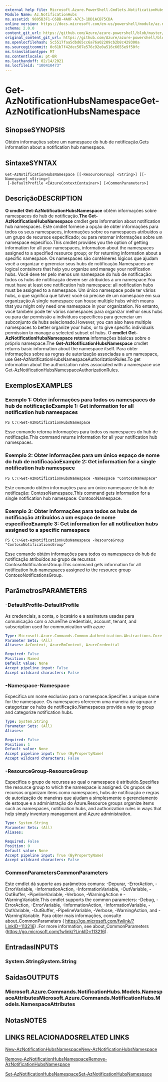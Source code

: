 ```yaml
---
external help file: Microsoft.Azure.PowerShell.Cmdlets.NotificationHubs.dll-Help.xml
Module Name: Az.NotificationHubs
ms.assetid: 9805B3F1-C6BB-4A0F-A7C3-1DD1ACB75CDA
online version: https://docs.microsoft.com/en-us/powershell/module/az.notificationhubs/get-aznotificationhubsnamespace
schema: 2.0.0
content_git_url: https://github.com/Azure/azure-powershell/blob/master/src/NotificationHubs/NotificationHubs/help/Get-AzNotificationHubsNamespace.md
original_content_git_url: https://github.com/Azure/azure-powershell/blob/master/src/NotificationHubs/NotificationHubs/help/Get-AzNotificationHubsNamespace.md
ms.openlocfilehash: 5c5517faa5dbd65cc6a76a02209cb2b8c429300a
ms.sourcegitcommit: 0c61b7f42dec507e576c92e0a516c6655e9f50fc
ms.translationtype: MT
ms.contentlocale: pt-BR
ms.lasthandoff: 02/14/2021
ms.locfileid: "100410473"
---
```

# <span data-ttu-id="bd4dd-101">Get-AzNotificationHubsNamespace</span><span class="sxs-lookup"><span data-stu-id="bd4dd-101">Get-AzNotificationHubsNamespace</span></span>

## <span data-ttu-id="bd4dd-102">Sinopse</span><span class="sxs-lookup"><span data-stu-id="bd4dd-102">SYNOPSIS</span></span>
<span data-ttu-id="bd4dd-103">Obtém informações sobre um namespace do hub de notificação.</span><span class="sxs-lookup"><span data-stu-id="bd4dd-103">Gets information about a notification hub namespace.</span></span>

## <span data-ttu-id="bd4dd-104">Sintaxe</span><span class="sxs-lookup"><span data-stu-id="bd4dd-104">SYNTAX</span></span>

```
Get-AzNotificationHubsNamespace [[-ResourceGroup] <String>] [[-Namespace] <String>]
 [-DefaultProfile <IAzureContextContainer>] [<CommonParameters>]
```

## <span data-ttu-id="bd4dd-105">Descrição</span><span class="sxs-lookup"><span data-stu-id="bd4dd-105">DESCRIPTION</span></span>
<span data-ttu-id="bd4dd-106">**O cmdlet Get-AzNotificationHubsNamespace** obtém informações sobre namespaces do hub de notificação.</span><span class="sxs-lookup"><span data-stu-id="bd4dd-106">**The Get-AzNotificationHubsNamespace** cmdlet gets information about notification hub namespaces.</span></span>
<span data-ttu-id="bd4dd-107">Este cmdlet fornece a opção de obter informações para todos os seus namespaces, informações sobre os namespaces atribuídos a um grupo de recursos especificado; ou para retornar informações sobre um namespace específico.</span><span class="sxs-lookup"><span data-stu-id="bd4dd-107">This cmdlet provides you the option of getting information for all your namespaces, information about the namespaces assigned to a specified resource group; or for returning information about a specific namespace.</span></span>
<span data-ttu-id="bd4dd-108">Os namespaces são contêineres lógicos que ajudam você a organizar e gerenciar seus hubs de notificação.</span><span class="sxs-lookup"><span data-stu-id="bd4dd-108">Namespaces are logical containers that help you organize and manage your notification hubs.</span></span>
<span data-ttu-id="bd4dd-109">Você deve ter pelo menos um namespace do hub de notificação: todos os hubs de notificação devem ser atribuídos a um namespace.</span><span class="sxs-lookup"><span data-stu-id="bd4dd-109">You must have at least one notification hub namespace: all notification hubs must be assigned to a namespace.</span></span>
<span data-ttu-id="bd4dd-110">Um único namespace pode ter vários hubs, o que significa que talvez você só precise de um namespace em sua organização.</span><span class="sxs-lookup"><span data-stu-id="bd4dd-110">A single namespace can house multiple hubs which means that you might only need one namespace in your organization.</span></span>
<span data-ttu-id="bd4dd-111">No entanto, você também pode ter vários namespaces para organizar melhor seus hubs ou para dar permissão a indivíduos específicos para gerenciar um subconjunto de hubs selecionado.</span><span class="sxs-lookup"><span data-stu-id="bd4dd-111">However, you can also have multiple namespaces to better organize your hubs, or to give specific individuals permission to manage a selected subset of hubs.</span></span>
<span data-ttu-id="bd4dd-112">O **cmdlet Get-AzNotificationHubsNamespace retorna** informações básicas sobre o próprio namespace.</span><span class="sxs-lookup"><span data-stu-id="bd4dd-112">The **Get-AzNotificationHubsNamespace** cmdlet returns basic information about the namespace itself.</span></span>
<span data-ttu-id="bd4dd-113">Para obter informações sobre as regras de autorização associadas a um namespace, use Get-AzNotificationHubsNamespaceAuthorizationRules.</span><span class="sxs-lookup"><span data-stu-id="bd4dd-113">To get information about the authorization rules associated with a namespace use Get-AzNotificationHubsNamespaceAuthorizationRules.</span></span>

## <span data-ttu-id="bd4dd-114">Exemplos</span><span class="sxs-lookup"><span data-stu-id="bd4dd-114">EXAMPLES</span></span>

### <span data-ttu-id="bd4dd-115">Exemplo 1: Obter informações para todos os namespaces do hub de notificação</span><span class="sxs-lookup"><span data-stu-id="bd4dd-115">Example 1: Get information for all notification hub namespaces</span></span>
```
PS C:\>Get-AzNotificationHubsNamespace
```

<span data-ttu-id="bd4dd-116">Esse comando retorna informações para todos os namespaces do hub de notificação.</span><span class="sxs-lookup"><span data-stu-id="bd4dd-116">This command returns information for all your notification hub namespaces.</span></span>

### <span data-ttu-id="bd4dd-117">Exemplo 2: Obter informações para um único espaço de nome do hub de notificação</span><span class="sxs-lookup"><span data-stu-id="bd4dd-117">Example 2: Get information for a single notification hub namespace</span></span>
```
PS C:\>Get-AzNotificationHubsNamespace -Namespace "ContosoNamespace"
```

<span data-ttu-id="bd4dd-118">Este comando obtém informações para um único namespace de hub de notificação: ContosoNamespace.</span><span class="sxs-lookup"><span data-stu-id="bd4dd-118">This command gets information for a single notification hub namespace: ContosoNamespace.</span></span>

### <span data-ttu-id="bd4dd-119">Exemplo 3: Obter informações para todos os hubs de notificação atribuídos a um espaço de nome específico</span><span class="sxs-lookup"><span data-stu-id="bd4dd-119">Example 3: Get information for all notification hubs assigned to a specific namespace</span></span>
```
PS C:\>Get-AzNotificationHubsNamespace -ResourceGroup "ContosoNotificationsGroup"
```

<span data-ttu-id="bd4dd-120">Esse comando obtém informações para todos os namespaces do hub de notificação atribuídos ao grupo de recursos ContosoNotificationsGroup.</span><span class="sxs-lookup"><span data-stu-id="bd4dd-120">This command gets information for all notification hub namespaces assigned to the resource group ContosoNotificationsGroup.</span></span>

## <span data-ttu-id="bd4dd-121">Parâmetros</span><span class="sxs-lookup"><span data-stu-id="bd4dd-121">PARAMETERS</span></span>

### <span data-ttu-id="bd4dd-122">-DefaultProfile</span><span class="sxs-lookup"><span data-stu-id="bd4dd-122">-DefaultProfile</span></span>
<span data-ttu-id="bd4dd-123">As credenciais, a conta, o locatário e a assinatura usadas para comunicação com o azure</span><span class="sxs-lookup"><span data-stu-id="bd4dd-123">The credentials, account, tenant, and subscription used for communication with azure</span></span>

```yaml
Type: Microsoft.Azure.Commands.Common.Authentication.Abstractions.Core.IAzureContextContainer
Parameter Sets: (All)
Aliases: AzContext, AzureRmContext, AzureCredential

Required: False
Position: Named
Default value: None
Accept pipeline input: False
Accept wildcard characters: False
```

### <span data-ttu-id="bd4dd-124">-Namespace</span><span class="sxs-lookup"><span data-stu-id="bd4dd-124">-Namespace</span></span>
<span data-ttu-id="bd4dd-125">Especifica um nome exclusivo para o namespace.</span><span class="sxs-lookup"><span data-stu-id="bd4dd-125">Specifies a unique name for the namespace.</span></span>
<span data-ttu-id="bd4dd-126">Os namespaces oferecem uma maneira de agrupar e categorizar os hubs de notificação.</span><span class="sxs-lookup"><span data-stu-id="bd4dd-126">Namespaces provide a way to group and categorize notification hubs.</span></span>

```yaml
Type: System.String
Parameter Sets: (All)
Aliases:

Required: False
Position: 1
Default value: None
Accept pipeline input: True (ByPropertyName)
Accept wildcard characters: False
```

### <span data-ttu-id="bd4dd-127">-ResourceGroup</span><span class="sxs-lookup"><span data-stu-id="bd4dd-127">-ResourceGroup</span></span>
<span data-ttu-id="bd4dd-128">Especifica o grupo de recursos ao qual o namespace é atribuído.</span><span class="sxs-lookup"><span data-stu-id="bd4dd-128">Specifies the resource group to which the namespace is assigned.</span></span>
<span data-ttu-id="bd4dd-129">Os grupos de recursos organizam itens como namespaces, hubs de notificação e regras de autorização de maneiras que ajudam a simplesmente o gerenciamento de estoque e a administração do Azure.</span><span class="sxs-lookup"><span data-stu-id="bd4dd-129">Resource groups organize items such as namespaces, notification hubs, and authorization rules in ways that help simply inventory management and Azure administration.</span></span>

```yaml
Type: System.String
Parameter Sets: (All)
Aliases:

Required: False
Position: 0
Default value: None
Accept pipeline input: True (ByPropertyName)
Accept wildcard characters: False
```

### <span data-ttu-id="bd4dd-130">CommonParameters</span><span class="sxs-lookup"><span data-stu-id="bd4dd-130">CommonParameters</span></span>
<span data-ttu-id="bd4dd-131">Este cmdlet dá suporte aos parâmetros comuns: -Depurar, -ErrorAction, -ErrorVariable, -InformationAction, -InformationVariable, -OutVariable, -OutBuffer, -PipelineVariable, -Verbose, -WarningAction e -WarningVariable.</span><span class="sxs-lookup"><span data-stu-id="bd4dd-131">This cmdlet supports the common parameters: -Debug, -ErrorAction, -ErrorVariable, -InformationAction, -InformationVariable, -OutVariable, -OutBuffer, -PipelineVariable, -Verbose, -WarningAction, and -WarningVariable.</span></span> <span data-ttu-id="bd4dd-132">Para obter mais informações, consulte about_CommonParameters ( https://go.microsoft.com/fwlink/?LinkID=113216) .</span><span class="sxs-lookup"><span data-stu-id="bd4dd-132">For more information, see about_CommonParameters (https://go.microsoft.com/fwlink/?LinkID=113216).</span></span>

## <span data-ttu-id="bd4dd-133">Entradas</span><span class="sxs-lookup"><span data-stu-id="bd4dd-133">INPUTS</span></span>

### <span data-ttu-id="bd4dd-134">System.String</span><span class="sxs-lookup"><span data-stu-id="bd4dd-134">System.String</span></span>

## <span data-ttu-id="bd4dd-135">Saídas</span><span class="sxs-lookup"><span data-stu-id="bd4dd-135">OUTPUTS</span></span>

### <span data-ttu-id="bd4dd-136">Microsoft.Azure.Commands.NotificationHubs.Models.NamespaceAttributes</span><span class="sxs-lookup"><span data-stu-id="bd4dd-136">Microsoft.Azure.Commands.NotificationHubs.Models.NamespaceAttributes</span></span>

## <span data-ttu-id="bd4dd-137">Notas</span><span class="sxs-lookup"><span data-stu-id="bd4dd-137">NOTES</span></span>

## <span data-ttu-id="bd4dd-138">LINKS RELACIONADOS</span><span class="sxs-lookup"><span data-stu-id="bd4dd-138">RELATED LINKS</span></span>


[<span data-ttu-id="bd4dd-139">New-AzNotificationHubsNamespace</span><span class="sxs-lookup"><span data-stu-id="bd4dd-139">New-AzNotificationHubsNamespace</span></span>](./New-AzNotificationHubsNamespace.md)

[<span data-ttu-id="bd4dd-140">Remove-AzNotificationHubsNamespace</span><span class="sxs-lookup"><span data-stu-id="bd4dd-140">Remove-AzNotificationHubsNamespace</span></span>](./Remove-AzNotificationHubsNamespace.md)

[<span data-ttu-id="bd4dd-141">Set-AzNotificationHubsNamespace</span><span class="sxs-lookup"><span data-stu-id="bd4dd-141">Set-AzNotificationHubsNamespace</span></span>](./Set-AzNotificationHubsNamespace.md)


